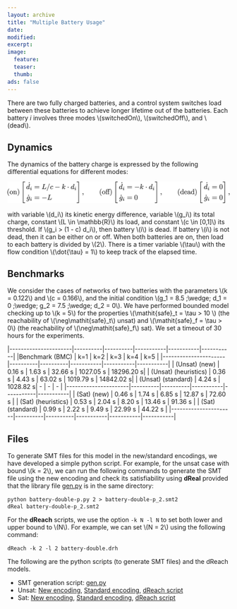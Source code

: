 ```yaml
---
layout: archive
title: "Multiple Battery Usage"
date:
modified:
excerpt:
image:
  feature:
  teaser:
  thumb:
ads: false
---
```


There are two fully charged batteries, and a control system 
switches load between these batteries to achieve longer lifetime
out of the batteries.
Each battery $i$ involves three modes \\(switchedOn\\), \\(switchedOff\\), 
and \\(dead\\).

## Dynamics

The dynamics of the battery charge is expressed by the following differential equations 
for different modes:

![Differential-equations](battery.png)

with variable \\(d_i\\) its kinetic energy difference,
variable \\(g_i\\) its total charge,
constant \\(L \in \mathbb{R}\\) its load,
and constant \\(c \in [0,1]\\) its threshold.
If \\(g_i > (1 - c) d_i\\),
then battery \\(i\\) is dead.
If battery \\(i\\) is not dead,
then it can be either on or off.
When both batteries are on, 
then load to each battery is divided by \\(2\\).
There is a timer variable \\(\tau\\)
with the flow condition \\(\dot{\tau} = 1\\)
to keep track of the elapsed time.



## Benchmarks

We consider the cases of networks of two batteries
with the parameters
\\(k = 0.122\\)
and
\\(c = 0.166\\),
and the initial condition \\(g_1 = 8.5 \;\wedge\; d_1 = 0 \;\wedge\; g_2 = 7.5 \;\wedge\; d_2 = 0\\).
We have performed bounded model checking up to \\(k = 5\\)
for the properties \\(\mathit{safe}_t = \tau > 10 \\) 
(the reachability of \\(\neg\mathit{safe}_t\\) unsat)
and \\(\mathit{safe}_f = \tau > 0\\)
(the reachability of \\(\neg\mathit{safe}_f\\) sat).
We set a timeout of 30 hours for the experiments.


|----------------------|----------|----------|-----------|-----------|-----------|
|Benchmark (BMC)       | k=1      | k=2      | k=3       | k=4       | k=5       |
|----------------------|----------|----------|-----------|-----------|-----------|
| (Unsat) (new)        | 0.16 s   | 1.63 s   | 32.66 s   | 1027.05 s | 18296.20 s|
| (Unsat) (heuristics) | 0.36 s   | 4.43 s   | 63.02 s   | 1019.79 s | 14842.02 s|
| (Unsat) (standard)   | 4.24 s   | 1028.82 s| -         | -         | -         |
|----------------------|----------|----------|-----------|-----------|-----------|
| (Sat)   (new)        | 0.46 s   | 1.74 s   | 6.85 s    | 12.87 s   | 72.60 s   |
| (Sat)   (heuristics) | 0.53 s   | 2.04 s   | 8.20 s    | 13.46 s   | 91.36 s   |
| (Sat)   (standard)   | 0.99 s   | 2.22 s   | 9.49 s    | 22.99 s   | 44.22 s   |
|----------------------|----------|----------|-----------|-----------|-----------|


## Files

To generate SMT files for this model in the new/standard encodings, we have developed a simple python script.
For example, 
for the unsat case with bound \\(k = 2\\),
we can run the following commands to generate the SMT file using the new encoding and check its satisfiability using **dReal**
provided that the library file [gen.py](../gen.py) is in the same directory:

```
python battery-double-p.py 2 > battery-double-p_2.smt2
dReal battery-double-p_2.smt2
```

For the **dReach** scripts, we use the option  `-k N -l N` to set both lower and upper bound to \\(N\\).
For example, we can set \\(N = 2\\) using the following command:

```
dReach -k 2 -l 2 battery-double.drh
```

The following are the python scripts (to generate SMT files) and the dReach models.


* SMT generation script: [gen.py](../gen.py)
* Unsat:  [New encoding](battery-double-p.py),
          [Standard encoding](battery-double.py), 
          [dReach script](battery-double.drh)
* Sat:    [New encoding](battery-double-p-sat.py),
          [Standard encoding](battery-double-sat.py), 
          [dReach script](battery-double-sat.drh)
